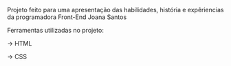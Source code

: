Projeto feito para uma apresentação das habilidades, história e expêriencias da programadora Front-End Joana Santos


Ferramentas utilizadas no projeto:

-> HTML

-> CSS
